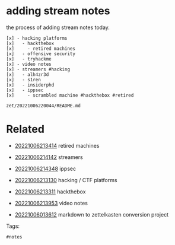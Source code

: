 # adding stream notes

the process of adding stream notes today.

```
[x] - hacking platforms
[x]   - hackthebox
[x]     - retired machines
[x]   - offensive security
[x]   - tryhackme
[x] - video notes
[x] - streamers #hacking
[x]   - alh4zr3d
[x]   - s1ren
[x]   - insiderphd
[x]   - ippsec
[x]     - scrambled machine #hackthebox #retired
```

` zet/20221006220044/README.md `

# Related

- [20221006213414](/zet/20221006213414/README.md) retired machines

- [20221006214142](/zet/20221006214142/README.md) streamers

- [20221006214348](/zet/20221006214348/README.md) ippsec

- [20221006213130](/zet/20221006213130/README.md) hacking / CTF platforms

- [20221006213311](/zet/20221006213311/README.md) hackthebox

- [20221006213953](/zet/20221006213953/README.md) video notes

- [20221006013612](/zet/20221006013612/README.md) markdown to zettelkasten conversion project


Tags:

    #notes 
